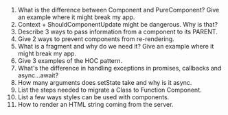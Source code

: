 1. What is the difference between Component and PureComponent? Give
   an example where it might break my app.
2. Context + ShouldComponentUpdate might be dangerous. Why is that?
3. Describe 3 ways to pass information from a component to its PARENT.
4. Give 2 ways to prevent components from re-rendering.
5. What is a fragment and why do we need it? Give an example where it might
   break my app.
6. Give 3 examples of the HOC pattern.
7. What's the difference in handling exceptions in promises, callbacks
   and async...await?
8. How many arguments does setState take and why is it async.
9. List the steps needed to migrate a Class to Function Component.
10. List a few ways styles can be used with components.
11. How to render an HTML string coming from the server.
